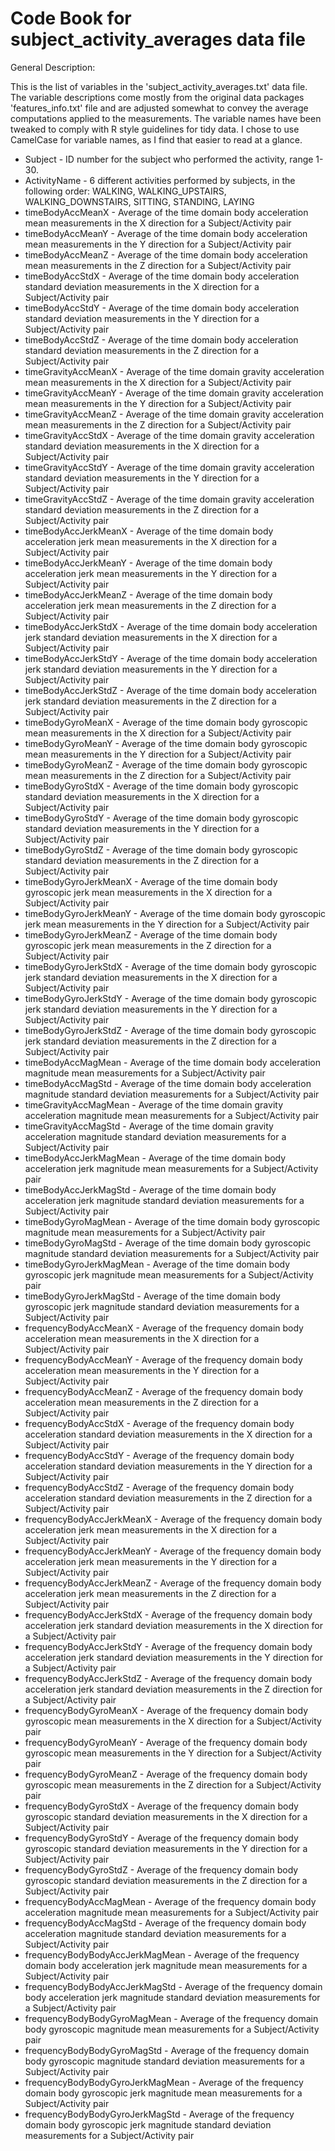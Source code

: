 Code Book for subject_activity_averages data file
=================================================

General Description:

This is the list of variables in the 'subject_activity_averages.txt' data file. The variable descriptions come mostly from the original data packages 'features_info.txt' file and are adjusted somewhat to convey the average computations applied to the measurements. The variable names have been tweaked to comply with R style guidelines for tidy data. I chose to use CamelCase for variable names, as I find that easier to read at a glance.

- Subject - ID number for the subject who performed the activity, range 1-30.
- ActivityName - 6 different activities performed by subjects, in the following order: WALKING, WALKING_UPSTAIRS, WALKING_DOWNSTAIRS, SITTING, STANDING, LAYING
- timeBodyAccMeanX - Average of the time domain body acceleration mean measurements in the X direction for a Subject/Activity pair
- timeBodyAccMeanY - Average of the time domain body acceleration mean measurements in the Y direction for a Subject/Activity pair
- timeBodyAccMeanZ - Average of the time domain body acceleration mean measurements in the Z direction for a Subject/Activity pair
- timeBodyAccStdX - Average of the time domain body acceleration standard deviation measurements in the X direction for a Subject/Activity pair
- timeBodyAccStdY - Average of the time domain body acceleration standard deviation measurements in the Y direction for a Subject/Activity pair
- timeBodyAccStdZ - Average of the time domain body acceleration standard deviation measurements in the Z direction for a Subject/Activity pair
- timeGravityAccMeanX - Average of the time domain gravity acceleration mean measurements in the X direction for a Subject/Activity pair
- timeGravityAccMeanY - Average of the time domain gravity acceleration mean measurements in the Y direction for a Subject/Activity pair
- timeGravityAccMeanZ - Average of the time domain gravity acceleration mean measurements in the Z direction for a Subject/Activity pair
- timeGravityAccStdX - Average of the time domain gravity acceleration standard deviation measurements in the X direction for a Subject/Activity pair
- timeGravityAccStdY - Average of the time domain gravity acceleration standard deviation measurements in the Y direction for a Subject/Activity pair
- timeGravityAccStdZ - Average of the time domain gravity acceleration standard deviation measurements in the Z direction for a Subject/Activity pair
- timeBodyAccJerkMeanX - Average of the time domain body acceleration jerk mean measurements in the X direction for a Subject/Activity pair
- timeBodyAccJerkMeanY - Average of the time domain body acceleration jerk mean measurements in the Y direction for a Subject/Activity pair
- timeBodyAccJerkMeanZ - Average of the time domain body acceleration jerk mean measurements in the Z direction for a Subject/Activity pair
- timeBodyAccJerkStdX - Average of the time domain body acceleration jerk standard deviation measurements in the X direction for a Subject/Activity pair
- timeBodyAccJerkStdY - Average of the time domain body acceleration jerk standard deviation measurements in the Y direction for a Subject/Activity pair
- timeBodyAccJerkStdZ - Average of the time domain body acceleration jerk standard deviation measurements in the Z direction for a Subject/Activity pair
- timeBodyGyroMeanX - Average of the time domain body gyroscopic mean measurements in the X direction for a Subject/Activity pair
- timeBodyGyroMeanY - Average of the time domain body gyroscopic mean measurements in the Y direction for a Subject/Activity pair
- timeBodyGyroMeanZ - Average of the time domain body gyroscopic mean measurements in the Z direction for a Subject/Activity pair
- timeBodyGyroStdX - Average of the time domain body gyroscopic standard deviation measurements in the X direction for a Subject/Activity pair
- timeBodyGyroStdY - Average of the time domain body gyroscopic standard deviation measurements in the Y direction for a Subject/Activity pair
- timeBodyGyroStdZ - Average of the time domain body gyroscopic standard deviation measurements in the Z direction for a Subject/Activity pair
- timeBodyGyroJerkMeanX - Average of the time domain body gyroscopic jerk mean measurements in the X direction for a Subject/Activity pair
- timeBodyGyroJerkMeanY - Average of the time domain body gyroscopic jerk mean measurements in the Y direction for a Subject/Activity pair
- timeBodyGyroJerkMeanZ - Average of the time domain body gyroscopic jerk mean measurements in the Z direction for a Subject/Activity pair
- timeBodyGyroJerkStdX - Average of the time domain body gyroscopic jerk standard deviation measurements in the X direction for a Subject/Activity pair
- timeBodyGyroJerkStdY - Average of the time domain body gyroscopic jerk standard deviation measurements in the Y direction for a Subject/Activity pair
- timeBodyGyroJerkStdZ - Average of the time domain body gyroscopic jerk standard deviation measurements in the Z direction for a Subject/Activity pair
- timeBodyAccMagMean - Average of the time domain body acceleration magnitude mean measurements for a Subject/Activity pair
- timeBodyAccMagStd - Average of the time domain body acceleration magnitude standard deviation measurements for a Subject/Activity pair
- timeGravityAccMagMean - Average of the time domain gravity acceleration magnitude mean measurements for a Subject/Activity pair
- timeGravityAccMagStd - Average of the time domain gravity acceleration magnitude standard deviation measurements for a Subject/Activity pair
- timeBodyAccJerkMagMean - Average of the time domain body acceleration jerk magnitude mean measurements for a Subject/Activity pair
- timeBodyAccJerkMagStd - Average of the time domain body acceleration jerk magnitude standard deviation measurements for a Subject/Activity pair
- timeBodyGyroMagMean - Average of the time domain body gyroscopic magnitude mean measurements for a Subject/Activity pair
- timeBodyGyroMagStd - Average of the time domain body gyroscopic magnitude standard deviation measurements for a Subject/Activity pair
- timeBodyGyroJerkMagMean - Average of the time domain body gyroscopic jerk magnitude mean measurements for a Subject/Activity pair
- timeBodyGyroJerkMagStd - Average of the time domain body gyroscopic jerk magnitude standard deviation measurements for a Subject/Activity pair
- frequencyBodyAccMeanX - Average of the frequency domain body acceleration mean measurements in the X direction for a Subject/Activity pair
- frequencyBodyAccMeanY - Average of the frequency domain body acceleration mean measurements in the Y direction for a Subject/Activity pair
- frequencyBodyAccMeanZ - Average of the frequency domain body acceleration mean measurements in the Z direction for a Subject/Activity pair
- frequencyBodyAccStdX - Average of the frequency domain body acceleration standard deviation measurements in the X direction for a Subject/Activity pair
- frequencyBodyAccStdY - Average of the frequency domain body acceleration standard deviation measurements in the Y direction for a Subject/Activity pair
- frequencyBodyAccStdZ - Average of the frequency domain body acceleration standard deviation measurements in the Z direction for a Subject/Activity pair
- frequencyBodyAccJerkMeanX - Average of the frequency domain body acceleration jerk mean measurements in the X direction for a Subject/Activity pair
- frequencyBodyAccJerkMeanY - Average of the frequency domain body acceleration jerk mean measurements in the Y direction for a Subject/Activity pair
- frequencyBodyAccJerkMeanZ - Average of the frequency domain body acceleration jerk mean measurements in the Z direction for a Subject/Activity pair
- frequencyBodyAccJerkStdX - Average of the frequency domain body acceleration jerk standard deviation measurements in the X direction for a Subject/Activity pair
- frequencyBodyAccJerkStdY - Average of the frequency domain body acceleration jerk standard deviation measurements in the Y direction for a Subject/Activity pair
- frequencyBodyAccJerkStdZ - Average of the frequency domain body acceleration jerk standard deviation measurements in the Z direction for a Subject/Activity pair
- frequencyBodyGyroMeanX - Average of the frequency domain body gyroscopic mean measurements in the X direction for a Subject/Activity pair
- frequencyBodyGyroMeanY - Average of the frequency domain body gyroscopic mean measurements in the Y direction for a Subject/Activity pair
- frequencyBodyGyroMeanZ - Average of the frequency domain body gyroscopic mean measurements in the Z direction for a Subject/Activity pair
- frequencyBodyGyroStdX - Average of the frequency domain body gyroscopic standard deviation measurements in the X direction for a Subject/Activity pair
- frequencyBodyGyroStdY - Average of the frequency domain body gyroscopic standard deviation measurements in the Y direction for a Subject/Activity pair
- frequencyBodyGyroStdZ - Average of the frequency domain body gyroscopic standard deviation measurements in the Z direction for a Subject/Activity pair
- frequencyBodyAccMagMean - Average of the frequency domain body acceleration magnitude mean measurements for a Subject/Activity pair
- frequencyBodyAccMagStd - Average of the frequency domain body acceleration magnitude standard deviation measurements for a Subject/Activity pair
- frequencyBodyBodyAccJerkMagMean - Average of the frequency domain body acceleration jerk magnitude mean measurements for a Subject/Activity pair
- frequencyBodyBodyAccJerkMagStd - Average of the frequency domain body acceleration jerk magnitude standard deviation measurements for a Subject/Activity pair
- frequencyBodyBodyGyroMagMean - Average of the frequency domain body gyroscopic magnitude mean measurements for a Subject/Activity pair
- frequencyBodyBodyGyroMagStd - Average of the frequency domain body gyroscopic magnitude standard deviation measurements for a Subject/Activity pair
- frequencyBodyBodyGyroJerkMagMean - Average of the frequency domain body gyroscopic jerk magnitude mean measurements for a Subject/Activity pair
- frequencyBodyBodyGyroJerkMagStd - Average of the frequency domain body gyroscopic jerk magnitude standard deviation measurements for a Subject/Activity pair


